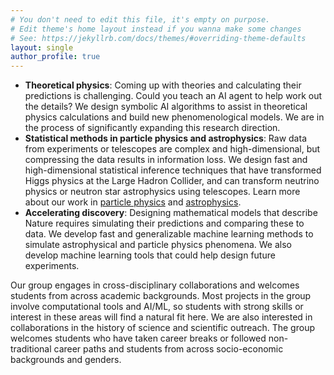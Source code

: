 ```yaml
---
# You don't need to edit this file, it's empty on purpose.
# Edit theme's home layout instead if you wanna make some changes
# See: https://jekyllrb.com/docs/themes/#overriding-theme-defaults
layout: single
author_profile: true
---
```

- **Theoretical physics**: Coming up with theories and calculating their predictions is challenging. Could you teach an AI agent to help work out the details? We design symbolic AI algorithms to assist in theoretical physics calculations and build new phenomenological models. We are in the process of significantly expanding this research direction.
- **Statistical methods in particle physics and astrophysics**: Raw data from experiments or telescopes are complex and high-dimensional, but compressing the data results in information loss. We design fast and high-dimensional statistical inference techniques that have transformed Higgs physics at the Large Hadron Collider, and can transform neutrino physics or neutron star astrophysics using telescopes. Learn more about our work in [particle physics](/ParticlePhysics/) and [astrophysics](/Astrophysics/).
- **Accelerating discovery**: Designing mathematical models that describe Nature requires simulating their predictions and comparing these to data. We develop fast and generalizable machine learning methods to simulate astrophysical and particle physics phenomena. We also develop machine learning tools that could help design future experiments.

Our group engages in cross-disciplinary collaborations and welcomes students from across academic backgrounds. Most projects in the group involve computational tools and AI/ML, so students with strong skills or interest in these areas will find a natural fit here. We are also interested in collaborations in the history of science and scientific outreach. 
The group welcomes students who have taken career breaks or followed non-traditional career paths and students from across socio-economic backgrounds and genders.
